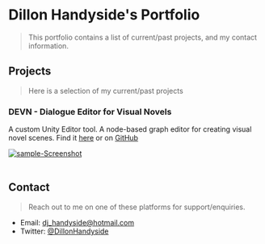 # Dillon Handyside's Portfolio
> This portfolio contains a list of current/past projects, and my contact information.

## Projects
> Here is a selection of my current/past projects

### DEVN - Dialogue Editor for Visual Novels
A custom Unity Editor tool. A node-based graph editor for creating visual novel scenes. Find it 
<a href="https://dillonhandyside.github.io/DEVN-DialogueEditorForVisualNovels/">here</a> or on 
<a href="https://github.com/DillonHandyside/DEVN-DialogueEditorForVisualNovels/">GitHub

<a href="https://dillonhandyside.github.io/DEVN-DialogueEditorForVisualNovels/"><img src="https://i.ibb.co/bzt6KpC/sample-Screenshot.png" alt="sample-Screenshot" border="0"></a><br /><a target='_blank' href='https://imgbb.com/'></a><br/>

## Contact
> Reach out to me on one of these platforms for support/enquiries.

* Email:    [dj_handyside@hotmail.com](mailto:dj_handyside@hotmail.com?subject=[Portfolio]%20Enquiry)
* Twitter:  [@DillonHandyside](https://twitter.com/DillonHandyside)
